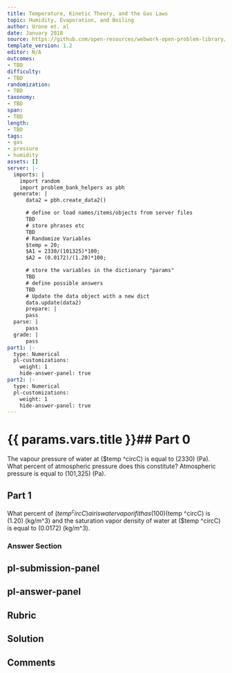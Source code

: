 ```yaml
---
title: Temperature, Kinetic Theory, and the Gas Laws
topic: Humidity, Evaporation, and Boiling
author: Urone et. al
date: January 2018
source: https://github.com/open-resources/webwork-open-problem-library/tree/master/Contrib/BrockPhysics/College_Physics_Urone/13.Temperature_Kinetic_Theory_and_the_Gas_Laws/Humidity_Evaporation_and_Boiling/NU_U17-13-06-002.pg
template_version: 1.2
editor: N/A
outcomes:
- TBD
difficulty:
- TBD
randomization:
- TBD
taxonomy:
- TBD
span:
- TBD
length:
- TBD
tags:
- gas
- pressure
- humidity
assets: []
server: |-
  imports: |
    import random
    import problem_bank_helpers as pbh
  generate: |
      data2 = pbh.create_data2()

      # define or load names/items/objects from server files
      TBD
      # store phrases etc
      TBD
      # Randomize Variables
      $temp = 20;
      $A1 = 2330/(101325)*100;
      $A2 = (0.0172)/(1.20)*100;

      # store the variables in the dictionary "params"
      TBD
      # define possible answers
      TBD
      # Update the data object with a new dict
      data.update(data2)
      prepare: |
      pass
  parse: |
      pass
  grade: |
      pass
part1: |-
  type: Numerical
  pl-customizations:
    weight: 1
    hide-answer-panel: true
part2: |-
  type: Numerical
  pl-customizations:
    weight: 1
    hide-answer-panel: true
---
```


# {{ params.vars.title }}## Part 0 
The vapour pressure of water at ($temp ^circC) is equal to (2330) (Pa). What percent of atmospheric pressure does this constitute? Atmospheric pressure is equal to (101,325) (Pa). 
## Part 1 
What percent of ($temp ^circC) air is water vapor if it has (100)(%) relative humidity? The density of dry air at ($temp ^circC) is (1.20) (kg/m^3) and the saturation vapor density of water at ($temp ^circC) is equal to (0.0172) (kg/m^3). 


### Answer Section 


## pl-submission-panel 


## pl-answer-panel 


## Rubric 


## Solution 


## Comments 


